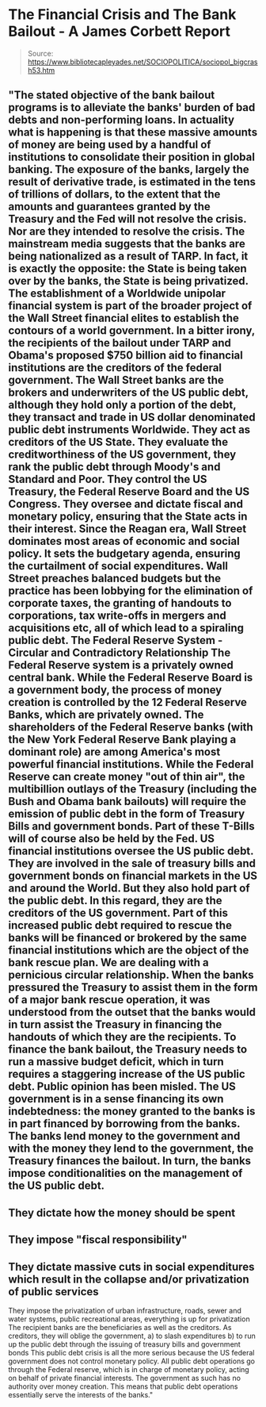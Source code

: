 # The Financial Crisis and The Bank Bailout - A James Corbett Report

> Source: https://www.bibliotecapleyades.net/SOCIOPOLITICA/sociopol_bigcrash53.htm

"The stated objective of the bank bailout
programs is to alleviate the banks' burden of bad debts and
non-performing loans. In actuality what is happening is that these
massive amounts of money are being used by a handful of institutions to
consolidate their position in
global banking.
The exposure of the banks, largely the result of derivative trade, is
estimated in the tens of trillions of dollars, to the extent that the
amounts and guarantees granted by the Treasury and
the Fed will not
resolve the crisis. Nor are they intended to resolve the crisis.
The
mainstream media suggests that the banks are being nationalized as a
result of
TARP.
In fact, it is exactly the opposite:
the State is being
taken over by the banks, the State is being privatized. The
establishment of a Worldwide unipolar financial system is part of the
broader project of the Wall Street financial elites to establish the
contours of a world government.
In a bitter irony, the recipients of the bailout under TARP and Obama's
proposed $750 billion aid to financial institutions are the creditors of
the federal government. The Wall Street banks are the brokers and
underwriters of the US public debt, although they hold only a portion of
the debt, they transact and trade in US dollar denominated public debt
instruments Worldwide.
They act as creditors of the US State. They evaluate the
creditworthiness of the US government, they rank the public debt through
Moody's and Standard and Poor. They control the US Treasury, the Federal
Reserve Board and the US Congress. They oversee and dictate fiscal and
monetary policy, ensuring that the State acts in their interest.
Since the Reagan era, Wall Street dominates most areas of economic and
social policy. It sets the budgetary agenda, ensuring the curtailment of
social expenditures.
Wall Street preaches balanced budgets but the
practice has been lobbying for the elimination of corporate taxes, the
granting of handouts to corporations, tax write-offs in mergers and
acquisitions etc, all of which lead to a spiraling public debt.
The Federal Reserve System - Circular and Contradictory Relationship
The
Federal Reserve system is a
privately owned central bank. While the
Federal Reserve Board is a government body, the process of money
creation is controlled by the 12 Federal Reserve Banks, which are
privately owned.
The shareholders of the Federal Reserve banks (with the New York Federal
Reserve Bank playing a dominant role) are among America's most powerful
financial institutions.
While the Federal Reserve can create money "out of thin air", the
multibillion outlays of the Treasury (including the Bush and Obama bank
bailouts) will require the emission of public debt in the form of
Treasury Bills and government bonds. Part of these T-Bills will of
course also be held by the Fed.
US financial institutions oversee the US public debt. They are involved
in the sale of treasury bills and government bonds on financial markets
in the US and around the World. But they also hold part of the public
debt. In this regard, they are the creditors of the US government. Part
of this increased public debt required to rescue the banks will be
financed or brokered by the same financial institutions which are the
object of the bank rescue plan.
We are dealing with a pernicious circular relationship. When the banks
pressured the Treasury to assist them in the form of a major bank rescue
operation, it was understood from the outset that the banks would in
turn assist the Treasury in financing the handouts of which they are the
recipients.
To finance the bank bailout, the Treasury needs to run a massive budget
deficit, which in turn requires a staggering increase of the US public
debt.
Public opinion has been misled. The US government is in a sense
financing its own indebtedness: the money granted to the banks is in
part financed by borrowing from the banks.
The banks lend money to the government and with the money they lend to
the government, the Treasury finances the bailout.
In turn, the banks
impose conditionalities on the management of the US public debt.
-
They
dictate how the money should be spent
-
They impose "fiscal
responsibility"
-
They dictate massive cuts in social expenditures which
result in the collapse and/or privatization of public services
-
They impose the privatization of
urban infrastructure, roads, sewer and water systems, public
recreational areas, everything is up for privatization
The recipient banks are the beneficiaries as well as the
creditors.
As
creditors, they will oblige the government,
a) to slash expenditures
b) to run up the public debt through
the issuing of treasury bills and government bonds
This public debt crisis is all the more serious because the US federal
government does not control monetary policy.
All public debt operations
go through the Federal reserve, which is in charge of monetary policy,
acting on behalf of private financial interests. The government as such
has no authority over money creation.
This means that public debt
operations essentially serve the interests of the banks."
